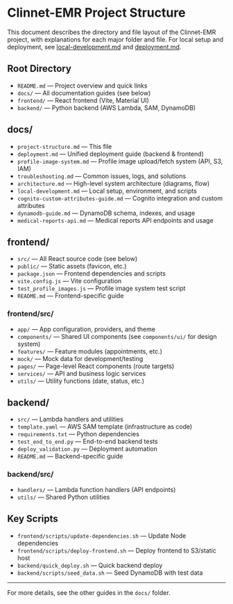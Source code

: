 # Clinnet-EMR Project Structure

This document describes the directory and file layout of the Clinnet-EMR project, with explanations for each major folder and file. For local setup and deployment, see [local-development.md](./local-development.md) and [deployment.md](./deployment.md).

## Root Directory

- `README.md` — Project overview and quick links
- `docs/` — All documentation guides (see below)
- `frontend/` — React frontend (Vite, Material UI)
- `backend/` — Python backend (AWS Lambda, SAM, DynamoDB)

## docs/

- `project-structure.md` — This file
- `deployment.md` — Unified deployment guide (backend & frontend)
- `profile-image-system.md` — Profile image upload/fetch system (API, S3, IAM)
- `troubleshooting.md` — Common issues, logs, and solutions
- `architecture.md` — High-level system architecture (diagrams, flow)
- `local-development.md` — Local setup, environment, and scripts
- `cognito-custom-attributes-guide.md` — Cognito integration and custom attributes
- `dynamodb-guide.md` — DynamoDB schema, indexes, and usage
- `medical-reports-api.md` — Medical reports API endpoints and usage

## frontend/

- `src/` — All React source code (see below)
- `public/` — Static assets (favicon, etc.)
- `package.json` — Frontend dependencies and scripts
- `vite.config.js` — Vite configuration
- `test_profile_images.js` — Profile image system test script
- `README.md` — Frontend-specific guide

### frontend/src/

- `app/` — App configuration, providers, and theme
- `components/` — Shared UI components (see `components/ui/` for design system)
- `features/` — Feature modules (appointments, etc.)
- `mock/` — Mock data for development/testing
- `pages/` — Page-level React components (route targets)
- `services/` — API and business logic services
- `utils/` — Utility functions (date, status, etc.)

## backend/

- `src/` — Lambda handlers and utilities
- `template.yaml` — AWS SAM template (infrastructure as code)
- `requirements.txt` — Python dependencies
- `test_end_to_end.py` — End-to-end backend tests
- `deploy_validation.py` — Deployment automation
- `README.md` — Backend-specific guide

### backend/src/

- `handlers/` — Lambda function handlers (API endpoints)
- `utils/` — Shared Python utilities

## Key Scripts

- `frontend/scripts/update-dependencies.sh` — Update Node dependencies
- `frontend/scripts/deploy-frontend.sh` — Deploy frontend to S3/static host
- `backend/quick_deploy.sh` — Quick backend deploy
- `backend/scripts/seed_data.sh` — Seed DynamoDB with test data

---

For more details, see the other guides in the `docs/` folder.
